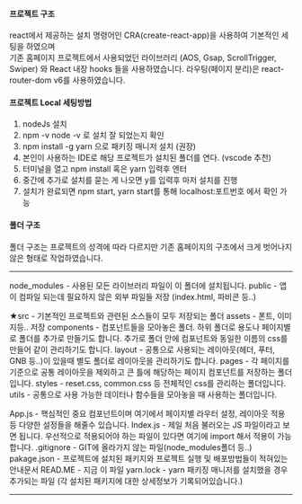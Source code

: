 #### 프로젝트 구조
react에서 제공하는 설치 명령어인 CRA(create-react-app)을 사용하여 기본적인 세팅을 하였으며   
기존 홈페이지 프로젝트에서 사용되었던 라이브러리 (AOS, Gsap, ScrollTrigger, Swiper) 와 React 내장 hooks 들을 사용하였습니다.
라우팅(페이지 분리)은 react-router-dom v6를 사용하였습니다.

#### 프로젝트 Local 세팅방법
1. nodeJs 설치
2. npm -v node -v 로 설치 잘 되었는지 확인
3. npm install -g yarn 으로 패키징 매니저 설치 (권장)
4. 본인이 사용하는 IDE로 해당 프로젝트가 설치된 폴더를 연다. (vscode 추천)
5. 터미널을 열고 npm install 혹은 yarn 입력후 엔터
6. 중간에 추가로 설치를 묻는 게 나오면 y를 입력후 마저 설치를 진행
7. 설치가 완료되면 npm start, yarn start를 통해 localhost:포트번호 에서 확인 가능

#### 폴더 구조
폴더 구조는 프로젝트의 성격에 따라 다르지만 기존 홈페이지의 구조에서 크게 벗어나지 않은 형태로 작업하였습니다.

------------------------------------------------------------------------

node_modules - 사용된 모든 라이브러리 파일이 이 폴더에 설치됩니다.
public - 앱이 컴파일 되는데 필요하지 않은 외부 파일들 저장 (index.html, 파비콘 등..)

★src - 기본적인 프로젝트와 관련된 소스들이 모두 저장되는 폴더
  assets - 폰트, 이미지등.. 저장
  components - 컴포넌트들을 모아놓은 폴더. 하위 폴더로 용도나 페이지별로 폴더를 추가로 만들기도 합니다. 추가로 폴더 안에 컴포넌트와 동일한 이름의 css를 만들어 같이 관리하기도 합니다.
  layout - 공통으로 사용되는 레이아웃(헤더, 푸터, GNB 등..)이 있을때 별도 폴더로 레이아웃을 관리하기도 합니다.
  pages - 각 페이지를 기준으로 공통 레이아웃을 제외하고 큰 틀에 해당하는 페이지 컴포넌트를 저장하는 폴더입니다.
  styles - reset.css, common.css 등 전체적인 css를 관리하는 폴더입니다.
  utils - 공통으로 사용 가능한 데이터나 함수들을 모아놓을 때 사용하는 폴더입니다.

App.js - 핵심적인 중요 컴포넌트이며 여기에서 페이지별 라우터 설정, 레이아웃 적용 등 다양한 설정들을 해줄수 있습니다.
Index.js - 제일 처음 불러오는 JS 파일이라고 보면 됩니다. 우선적으로 적용되어야 하는 파일이 있다면 여기에 import 해서 적용이 가능합니다.
.gitignore - GIT에 올라가지 않는 파일(node_modules폴더 등..)
pakage.json - 프로젝트에 설치된 패키지와 프로젝트 실행 및 배포방법들이 적혀있는 안내문서
READ.ME - 지금 이 파일
yarn.lock - yarn 패키징 매니저를 설치했을 경우 추가되는 파일 (각 설치된 패키지에 대한 상세정보가 기록되어있습니다.)

------------------------------------------------------------------------
